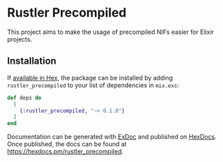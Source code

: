 # Rustler Precompiled

This project aims to make the usage of precompiled NIFs easier
for Elixir projects.

## Installation

If [available in Hex](https://hex.pm/docs/publish), the package can be installed
by adding `rustler_precompiled` to your list of dependencies in `mix.exs`:

```elixir
def deps do
  [
    {:rustler_precompiled, "~> 0.1.0"}
  ]
end
```

Documentation can be generated with [ExDoc](https://github.com/elixir-lang/ex_doc)
and published on [HexDocs](https://hexdocs.pm). Once published, the docs can
be found at <https://hexdocs.pm/rustler_precompiled>.

